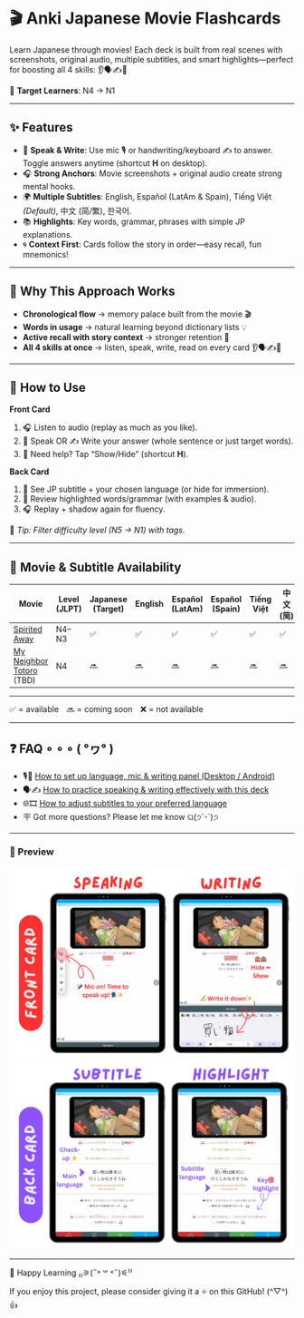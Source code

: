 # 🎬 Anki Japanese Movie Flashcards

Learn Japanese through movies! Each deck is built from real scenes with screenshots, original audio, multiple subtitles, and smart highlights—perfect for boosting all 4 skills: 👂🗣✍️📖  

🎯 **Target Learners**: N4 → N1

---

## ✨ Features  
- 🎤 **Speak & Write**: Use mic 🎙 or handwriting/keyboard ✍️ to answer. Toggle answers anytime (shortcut **H** on desktop).  
- 🎧 **Strong Anchors**: Movie screenshots + original audio create strong mental hooks.  
- 🌍 **Multiple Subtitles**: English, Español (LatAm & Spain), Tiếng Việt *(Default)*, 中文 (简/繁), 한국어.  
- 📚 **Highlights**: Key words, grammar, phrases with simple JP explanations.  
- 🌀 **Context First**: Cards follow the story in order—easy recall, fun mnemonics!  

---

## 🌟 Why This Approach Works  
- **Chronological flow** → memory palace built from the movie 🎬  
- **Words in usage** → natural learning beyond dictionary lists 💡  
- **Active recall with story context** → stronger retention 🎯  
- **All 4 skills at once** → listen, speak, write, read on every card 👂🗣✍️📖  

---

## 🚀 How to Use  
**Front Card**  
1. 🎧 Listen to audio (replay as much as you like).  
2. 💬 Speak OR ✍️ Write your answer (whole sentence or just target words).  
3. 👀 Need help? Tap “Show/Hide” (shortcut **H**).  

**Back Card**  
1. 📖 See JP subtitle + your chosen language (or hide for immersion).  
2. 🎯 Review highlighted words/grammar (with examples & audio).  
3. 🎧 Replay + shadow again for fluency.  

🔖 *Tip: Filter difficulty level (N5 → N1) with tags.*  

---

## 🎥 Movie & Subtitle Availability  

| Movie            | Level (JLPT) | Japanese (Target) | English | Español (LatAm) | Español (Spain) | Tiếng Việt | 中文 (简) | 中文 (繁) | 한국어 |
|------------------|--------------|-------------------|---------|-----------------|-----------------|------------|-----------|-----------|--------|
| [Spirited Away](https://www.netflix.com/title/60023642)    | N4–N3        | ✅                | ✅      | ✅              | ✅              | ✅         | ✅        | ✅        | ✅     |
| [My Neighbor Totoro](https://www.netflix.com/vn-en/title/60032294) (TBD) | N4            | 🔜                | 🔜      | 🔜              | 🔜              | 🔜         | 🔜        | 🔜        | 🔜     |

---

✅ = available 🔜 = coming soon ❌ = not available  


---

## ❓ FAQ ∘ ∘ ∘ ( °ヮ° )  

- 🎙️📝 [How to set up language, mic & writing panel (Desktop / Android)](https://noiseless-abacus-7a5.notion.site/GLASSY-GAIA-Anki-Japanese-Movie-Flashcards-FAQ-278b88c26c408083a429cf3ed5f30e64#278b88c26c40807d97cbe7f6b006a55b)  
- 🗣️✍️ [How to practice speaking & writing effectively with this deck](https://noiseless-abacus-7a5.notion.site/GLASSY-GAIA-Anki-Japanese-Movie-Flashcards-FAQ-278b88c26c408083a429cf3ed5f30e64#278b88c26c408095b81ee66a37728c04)  
- 🌐🎞️ [How to adjust subtitles to your preferred language](https://noiseless-abacus-7a5.notion.site/GLASSY-GAIA-Anki-Japanese-Movie-Flashcards-FAQ-278b88c26c408083a429cf3ed5f30e64#278b88c26c40808ea088d3d7543fa043)  
- 🪧 Got more questions? Please let me know ଘ(੭ˊᵕˋ)੭  

---

### 📸 Preview  

![Front Card](Spirited%20Away/card-image/Front%20Card.png)
![Back Card](Spirited%20Away/card-image/Back%20Card.png)

---

💖 Happy Learning ₍₍⚞(˶˃ ꒳ ˂˶)⚟⁾⁾  

If you enjoy this project, please consider giving it a ⭐ on this GitHub! (^▽^)👍  




